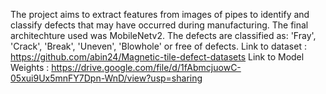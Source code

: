 The project aims to extract features from images of pipes to identify and classify defects that may have occurred during manufacturing. The final architechture used was MobileNetv2. The defects are classified as: 'Fray', 'Crack', 'Break', 'Uneven', 'Blowhole' or free of defects.
Link to dataset : https://github.com/abin24/Magnetic-tile-defect-datasets
Link to Model Weights : https://drive.google.com/file/d/1fAbmcjuowC-05xui9Ux5mnFY7Dpn-WnD/view?usp=sharing
